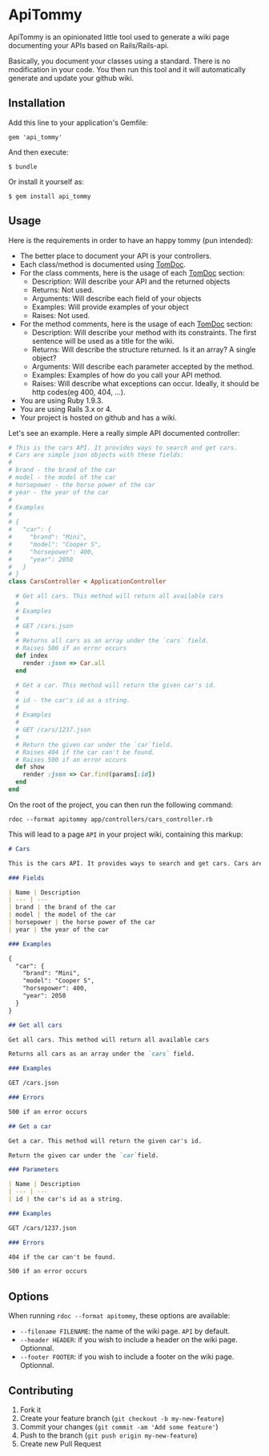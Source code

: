 # ApiTommy

ApiTommy is an opinionated little tool used to generate a wiki page documenting your APIs based on Rails/Rails-api.

Basically, you document your classes using a standard. There is no modification in your code.
You then run this tool and it will automatically generate and update your github wiki.

## Installation

Add this line to your application's Gemfile:

    gem 'api_tommy'

And then execute:

    $ bundle

Or install it yourself as:

    $ gem install api_tommy

## Usage

Here is the requirements in order to have an happy tommy (pun intended):

* The better place to document your API is your controllers.
* Each class/method is documented using [TomDoc](http://tomdoc.org/).
* For the class comments, here is the usage of each [TomDoc](http://tomdoc.org/) section:
  * Description: Will describe your API and the returned objects
  * Returns: Not used.
  * Arguments: Will describe each field of your objects
  * Examples: Will provide examples of your object
  * Raises: Not used.
* For the method comments, here is the usage of each [TomDoc](http://tomdoc.org/) section:
  * Description: Will describe your method with its constraints. The first sentence will be used
    as a title for the wiki.
  * Returns: Will describe the structure returned. Is it an array? A single object?
  * Arguments: Will describe each parameter accepted by the method.
  * Examples: Examples of how do you call your API method.
  * Raises: Will describe what exceptions can occur. Ideally, it should be http codes(eg 400, 404, ...).
* You are using Ruby 1.9.3.
* You are using Rails 3.x or 4.
* Your project is hosted on github and has a wiki.

Let's see an example. Here a really simple API documented controller:

```ruby
# This is the cars API. It provides ways to search and get cars.
# Cars are simple json objects with these fields:
#
# brand - the brand of the car
# model - the model of the car
# horsepower - the horse power of the car
# year - the year of the car
#
# Examples
#
# {
#   "car": {
#     "brand": "Mini",
#     "model": "Cooper S",
#     "horsepower": 400,
#     "year": 2050
#   }
# }
class CarsController < ApplicationController

  # Get all cars. This method will return all available cars
  #
  # Examples
  #
  # GET /cars.json
  #
  # Returns all cars as an array under the `cars` field.
  # Raises 500 if an error occurs
  def index
    render :json => Car.all
  end

  # Get a car. This method will return the given car's id.
  #
  # id - the car's id as a string.
  #
  # Examples
  #
  # GET /cars/1237.json
  #
  # Return the given car under the `car`field.
  # Raises 404 if the car can't be found.
  # Raises 500 if an error occurs
  def show
    render :json => Car.find(params[:id])
  end
end
```

On the root of the project, you can then run the following command:
```
rdoc --format apitommy app/controllers/cars_controller.rb
```

This will lead to a page ```API``` in your project wiki, containing this markup:
```markdown
# Cars

This is the cars API. It provides ways to search and get cars. Cars are simple json objects with these fields:

### Fields

| Name | Description
| --- | ---
| brand | the brand of the car
| model | the model of the car
| horsepower | the horse power of the car
| year | the year of the car

### Examples

{
  "car": {
    "brand": "Mini",
    "model": "Cooper S",
    "horsepower": 400,
    "year": 2050
  }
}

## Get all cars

Get all cars. This method will return all available cars

Returns all cars as an array under the `cars` field.

### Examples

GET /cars.json

### Errors

500 if an error occurs

## Get a car

Get a car. This method will return the given car's id.

Return the given car under the `car`field.

### Parameters

| Name | Description
| --- | ---
| id | the car's id as a string.

### Examples

GET /cars/1237.json

### Errors

404 if the car can't be found.

500 if an error occurs
```

## Options

When running ```rdoc --format apitommy```, these options are available:
* ```--filename FILENAME```: the name of the wiki page. ```API``` by default.
* ```--header HEADER```: if you wish to include a header on the wiki page. Optionnal.
* ```--footer FOOTER```: if you wish to include a footer on the wiki page. Optionnal.

## Contributing

1. Fork it
2. Create your feature branch (`git checkout -b my-new-feature`)
3. Commit your changes (`git commit -am 'Add some feature'`)
4. Push to the branch (`git push origin my-new-feature`)
5. Create new Pull Request